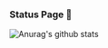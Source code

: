<!-- ### Hi there 👋 -->

<!--
**XZzYassin/XZzYassin** is a ✨ _special_ ✨ repository because its `README.md` (this file) appears on your GitHub profile.

Here are some ideas to get you started:

- 🔭 I’m currently working on ...
- 🌱 I’m currently learning ...
- 👯 I’m looking to collaborate on ...
- 🤔 I’m looking for help with ...
- 💬 Ask me about ...
- 📫 How to reach me: ...
- 😄 Pronouns: ...
- ⚡ Fun fact: ...
-->


### Status Page 👻

![Anurag's github stats](https://github-readme-stats.vercel.app/api?username=xzzyassin&show_icons=true&theme=dark)
